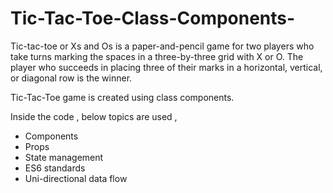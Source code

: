 # Tic-Tac-Toe-Class-Components-


Tic-tac-toe or Xs and Os is a paper-and-pencil game for two players who take turns marking the spaces in a three-by-three grid with X or O. The player who succeeds in placing three of their marks in a horizontal, vertical, or diagonal row is the winner.

Tic-Tac-Toe game is created using class components. 

Inside the code , below topics are used , 

* Components
* Props
* State management
* ES6 standards
* Uni-directional data flow

